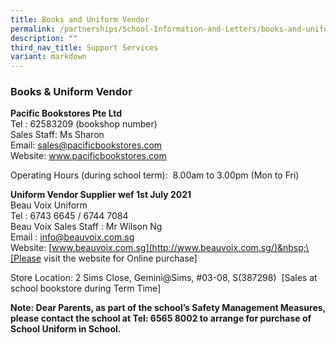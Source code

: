 ```yaml
---
title: Books and Uniform Vendor
permalink: /partnerships/School-Information-and-Letters/books-and-uniform-vendor/
description: ""
third_nav_title: Support Services
variant: markdown
---
```

### Books &amp; Uniform Vendor

**Pacific Bookstores Pte Ltd**
<br>Tel : 62583209 (bookshop number)
<br>Sales Staff: Ms Sharon
<br>Email: sales@pacificbookstores.com
<br>Website: www.pacificbookstores.com

Operating Hours (during school term):&nbsp; 8.00am to 3.00pm (Mon to Fri)

**Uniform Vendor Supplier wef 1st July 2021**
<br>Beau Voix Uniform  <br>Tel :&nbsp;6743 6645 / 6744 7084&nbsp;&nbsp;&nbsp;
<br>Beau Voix Sales Staff : Mr Wilson Ng
<br>Email :&nbsp;[info@beauvoix.com.sg](mailto:info@beauvoix.com.sg)&nbsp;&nbsp;
<br>Website:&nbsp;[www.beauvoix.com.sg](http://www.beauvoix.com.sg/)&nbsp;\[Please visit the website for Online purchase\]

Store Location:&nbsp;2 Sims Close, Gemini@Sims, #03-08, S(387298)&nbsp;&nbsp;\[Sales at school bookstore during Term Time\]

**Note: Dear Parents, as part of the school’s Safety Management Measures, please contact the school at Tel: 6565 8002 to arrange for purchase of School Uniform in School.**